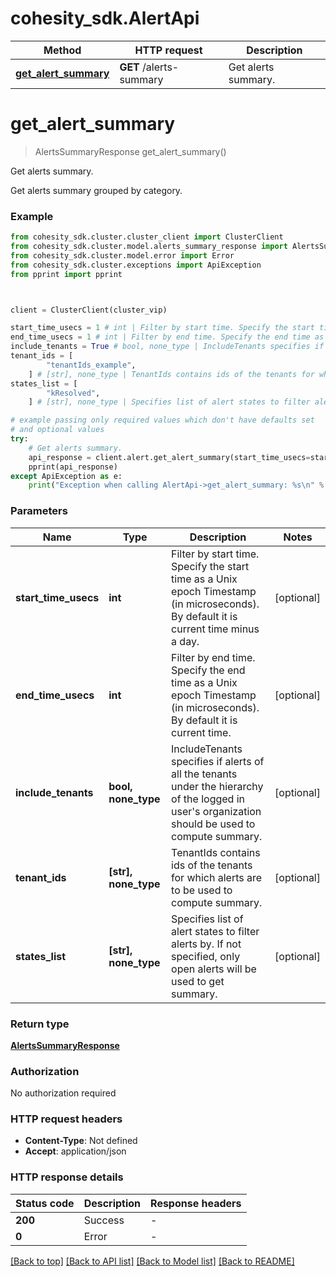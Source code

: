 # cohesity_sdk.AlertApi


Method | HTTP request | Description
------------- | ------------- | -------------
[**get_alert_summary**](AlertApi.md#get_alert_summary) | **GET** /alerts-summary | Get alerts summary.


# **get_alert_summary**
> AlertsSummaryResponse get_alert_summary()

Get alerts summary.

Get alerts summary grouped by category.

### Example

```python
from cohesity_sdk.cluster.cluster_client import ClusterClient
from cohesity_sdk.cluster.model.alerts_summary_response import AlertsSummaryResponse
from cohesity_sdk.cluster.model.error import Error
from cohesity_sdk.cluster.exceptions import ApiException
from pprint import pprint



client = ClusterClient(cluster_vip)

start_time_usecs = 1 # int | Filter by start time. Specify the start time as a Unix epoch Timestamp (in microseconds). By default it is current time minus a day. (optional)
end_time_usecs = 1 # int | Filter by end time. Specify the end time as a Unix epoch Timestamp (in microseconds). By default it is current time. (optional)
include_tenants = True # bool, none_type | IncludeTenants specifies if alerts of all the tenants under the hierarchy of the logged in user's organization should be used to compute summary. (optional)
tenant_ids = [
        "tenantIds_example",
    ] # [str], none_type | TenantIds contains ids of the tenants for which alerts are to be used to compute summary. (optional)
states_list = [
        "kResolved",
    ] # [str], none_type | Specifies list of alert states to filter alerts by. If not specified, only open alerts will be used to get summary. (optional)

# example passing only required values which don't have defaults set
# and optional values
try:
	# Get alerts summary.
	api_response = client.alert.get_alert_summary(start_time_usecs=start_time_usecs, end_time_usecs=end_time_usecs, include_tenants=include_tenants, tenant_ids=tenant_ids, states_list=states_list)
	pprint(api_response)
except ApiException as e:
	print("Exception when calling AlertApi->get_alert_summary: %s\n" % e)
```


### Parameters

Name | Type | Description  | Notes
------------- | ------------- | ------------- | -------------
 **start_time_usecs** | **int**| Filter by start time. Specify the start time as a Unix epoch Timestamp (in microseconds). By default it is current time minus a day. | [optional]
 **end_time_usecs** | **int**| Filter by end time. Specify the end time as a Unix epoch Timestamp (in microseconds). By default it is current time. | [optional]
 **include_tenants** | **bool, none_type**| IncludeTenants specifies if alerts of all the tenants under the hierarchy of the logged in user&#39;s organization should be used to compute summary. | [optional]
 **tenant_ids** | **[str], none_type**| TenantIds contains ids of the tenants for which alerts are to be used to compute summary. | [optional]
 **states_list** | **[str], none_type**| Specifies list of alert states to filter alerts by. If not specified, only open alerts will be used to get summary. | [optional]

### Return type

[**AlertsSummaryResponse**](AlertsSummaryResponse.md)

### Authorization

No authorization required

### HTTP request headers

 - **Content-Type**: Not defined
 - **Accept**: application/json


### HTTP response details
| Status code | Description | Response headers |
|-------------|-------------|------------------|
**200** | Success |  -  |
**0** | Error |  -  |

[[Back to top]](#) [[Back to API list]](../README.md#documentation-for-api-endpoints) [[Back to Model list]](../README.md#documentation-for-models) [[Back to README]](../README.md)

